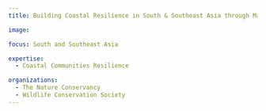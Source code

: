 ```yaml
---
title: Building Coastal Resilience in South & Southeast Asia through Mangrove Restoration for Risk Reduction

image: 

focus: South and Southeast Asia

expertise:
  - Coastal Communities Resilience

organizations:
  - The Nature Conservancy
  - Wildlife Conservation Society
---
```

